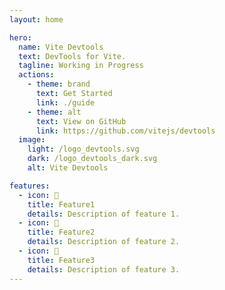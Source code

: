 ```yaml
---
layout: home

hero:
  name: Vite Devtools
  text: DevTools for Vite.
  tagline: Working in Progress
  actions:
    - theme: brand
      text: Get Started
      link: ./guide
    - theme: alt
      text: View on GitHub
      link: https://github.com/vitejs/devtools
  image:
    light: /logo_devtools.svg
    dark: /logo_devtools_dark.svg
    alt: Vite Devtools

features:
  - icon: 🚀
    title: Feature1
    details: Description of feature 1.
  - icon: 🚀
    title: Feature2
    details: Description of feature 2.
  - icon: 🚀
    title: Feature3
    details: Description of feature 3.
---
```

